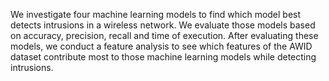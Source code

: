 
We investigate four machine learning models to find which model  best detects  intrusions in a wireless network.  We evaluate those models 
based on  accuracy, precision, recall and time of execution. After  evaluating these models, we conduct a feature analysis to see which features of the AWID dataset contribute most to those machine learning models while detecting intrusions. 
